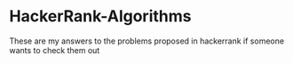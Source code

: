 # HackerRank-Algorithms
These are my answers to the problems proposed in hackerrank if someone wants to check them out
